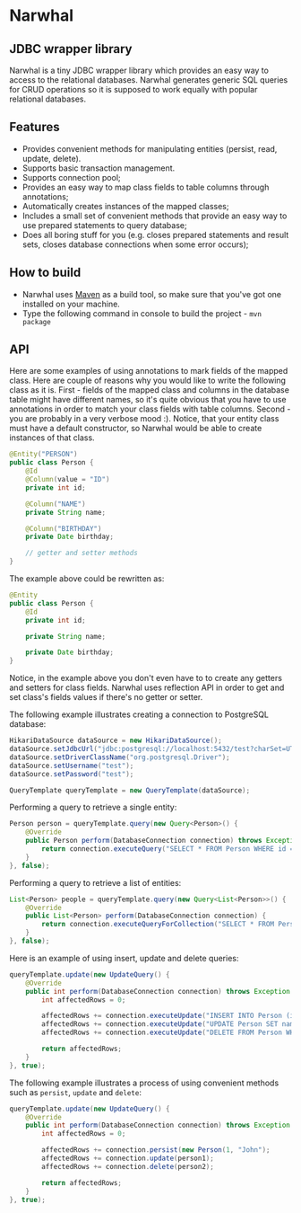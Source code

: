 Narwhal
=======

JDBC wrapper library
-----------------------------

Narwhal is a tiny JDBC wrapper library which provides an easy way to access to the relational databases.
Narwhal generates generic SQL queries for CRUD operations so it is supposed to work equally with popular relational databases.

Features
--------
* Provides convenient methods for manipulating entities (persist, read, update, delete).
* Supports basic transaction management.
* Supports connection pool;
* Provides an easy way to map class fields to table columns through annotations;
* Automatically creates instances of the mapped classes;
* Includes a small set of convenient methods that provide an easy way to use prepared statements to query database;
* Does all boring stuff for you (e.g. closes prepared statements and result sets, closes database connections when some error occurs);

How to build
------------
* Narwhal uses [Maven](http://maven.apache.org/) as a build tool, so make sure that you've got one installed on your machine.
* Type the following command in console to build the project - ``` mvn package ```

API
---
Here are some examples of using annotations to mark fields of the mapped class.
Here are couple of reasons why you would like to write the following class as it is.
First - fields of the mapped class and columns in the database table might have different names, so it's quite obvious that you have to use
annotations in order to match your class fields with table columns.
Second - you are probably in a very verbose mood :).
Notice, that your entity class must have a default constructor, so Narwhal would be able to create instances of that class.

```java
@Entity("PERSON")
public class Person {
    @Id
	@Column(value = "ID")
	private int id;

	@Column("NAME")
	private String name;

	@Column("BIRTHDAY")
	private Date birthday;

	// getter and setter methods
}
```

The example above could be rewritten as:

```java
@Entity
public class Person {
    @Id
	private int id;

	private String name;

	private Date birthday;
}
```

Notice, in the example above you don't even have to to create any getters and setters for class fields.
Narwhal uses reflection API in order to get and set class's fields values if there's no getter or setter.
	
The following example illustrates creating a connection to PostgreSQL database:

```java
HikariDataSource dataSource = new HikariDataSource();
dataSource.setJdbcUrl("jdbc:postgresql://localhost:5432/test?charSet=UTF8");
dataSource.setDriverClassName("org.postgresql.Driver");
dataSource.setUsername("test");
dataSource.setPassword("test");

QueryTemplate queryTemplate = new QueryTemplate(dataSource);
```

Performing a query to retrieve a single entity:

```java
Person person = queryTemplate.query(new Query<Person>() {
	@Override
	public Person perform(DatabaseConnection connection) throws Exception {
		return connection.executeQuery("SELECT * FROM Person WHERE id = ?", Person.class, 1);
	}
}, false);
```	

Performing a query to retrieve a list of entities:

```java
List<Person> people = queryTemplate.query(new Query<List<Person>>() {
    @Override
    public List<Person> perform(DatabaseConnection connection) {
        return connection.executeQueryForCollection("SELECT * FROM Person", Person.class);
    }
}, false);
```	
		
Here is an example of using insert, update and delete queries:

```java
queryTemplate.update(new UpdateQuery() {
	@Override
	public int perform(DatabaseConnection connection) throws Exception {
		int affectedRows = 0;

		affectedRows += connection.executeUpdate("INSERT INTO Person (id, name, birthday) VALUES (?, ?, ?)", 5, "Test", new Date(new java.util.Date().getTime()));
		affectedRows += connection.executeUpdate("UPDATE Person SET name = ? WHERE name = ?", "TestTest", "Test");
		affectedRows += connection.executeUpdate("DELETE FROM Person WHERE name = ?", "TestTest");

		return affectedRows;
	}
}, true);
```

The following example illustrates a process of using convenient methods such as ``` persist ```, ``` update ``` and ``` delete ```:

```java
queryTemplate.update(new UpdateQuery() {
	@Override
	public int perform(DatabaseConnection connection) throws Exception {
		int affectedRows = 0;

		affectedRows += connection.persist(new Person(1, "John");
		affectedRows += connection.update(person1);
		affectedRows += connection.delete(person2);

		return affectedRows;
	}
}, true);
```